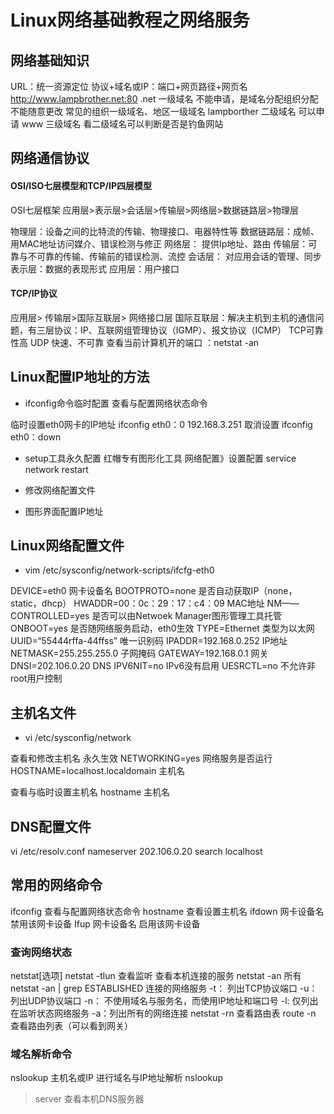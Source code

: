 
Linux网络基础教程之网络服务
====

## 网络基础知识

URL：统一资源定位
协议+域名或IP：端口+网页路径+网页名
http://www.lampbrother.net:80
.net  一级域名   不能申请，是域名分配组织分配不能随意更改   常见的组织一级域名、地区一级域名
lampborther  二级域名   可以申请
www   三级域名
看二级域名可以判断是否是钓鱼网站


## 网络通信协议

#### OSI/ISO七层模型和TCP/IP四层模型
  OSI七层框架
 应用层>表示层>会话层>传输层>网络层>数据链路层>物理层

物理层：设备之间的比特流的传输、物理接口、电器特性等
数据链路层：成帧、用MAC地址访问媒介、错误检测与修正
网络层： 提供Ip地址、路由
传输层：可靠与不可靠的传输、传输前的错误检测、流控
会话层： 对应用会话的管理、同步
表示层：数据的表现形式
应用层：用户接口

#### TCP/IP协议
  应用层>              传输层>国际互联层>  网络接口层
国际互联层：解决主机到主机的通信问题，有三层协议：IP、互联网组管理协议（IGMP）、报文协议（ICMP）
TCP可靠性高
UDP 快速、不可靠
查看当前计算机开的端口 ：netstat -an

## Linux配置IP地址的方法
+ ifconfig命令临时配置
查看与配置网络状态命令

临时设置eth0网卡的IP地址  ifconfig eth0：0 192.168.3.251
取消设置 ifconfig eth0：down

+ setup工具永久配置
红帽专有图形化工具
网络配置》设置配置
service network restart


+ 修改网络配置文件
+ 图形界面配置IP地址

## Linux网络配置文件
+ vim /etc/sysconfig/network-scripts/ifcfg-eth0

DEVICE=eth0   网卡设备名
BOOTPROTO=none 是否自动获取IP（none，static，dhcp）
HWADDR=00：0c：29：17：c4：09   MAC地址
NM——CONTROLLED=yes 是否可以由Netwoek Manager图形管理工具托管
ONBOOT=yes 是否随网络服务启动，eth0生效
TYPE=Ethernet 类型为以太网
UUID=“55444rffa-44ffss” 唯一识别码
IPADDR=192.168.0.252 IP地址
NETMASK=255.255.255.0 子网掩码
GATEWAY=192.168.0.1 网关
DNSI=202.106.0.20 DNS
IPV6NIT=no IPv6没有启用
UESRCTL=no 不允许非root用户控制

## 主机名文件
+ vi /etc/sysconfig/network

查看和修改主机名 永久生效
NETWORKING=yes  网络服务是否运行
HOSTNAME=localhost.localdomain  主机名

查看与临时设置主机名 hostname 主机名


## DNS配置文件
vi /etc/resolv.conf
nameserver 202.106.0.20
search localhost


## 常用的网络命令

ifconfig 查看与配置网络状态命令
hostname 查看设置主机名
ifdown 网卡设备名    禁用该网卡设备
Ifup 网卡设备名  启用该网卡设备

### 查询网络状态
netstat[选项]
netstat -tlun 查看监听  查看本机连接的服务
netstat -an  所有
netstat -an  | grep ESTABLISHED  连接的网络服务
-t： 列出TCP协议端口
-u： 列出UDP协议端口
-n： 不使用域名与服务名，而使用IP地址和端口号
-l: 仅列出在监听状态网络服务
-a：列出所有的网络连接
netstat -rn  查看路由表
route -n 查看路由列表（可以看到网关）

### 域名解析命令
nslookup 主机名或IP   进行域名与IP地址解析
nslookup
>server   查看本机DNS服务器


